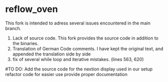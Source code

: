 # reflow_oven

This fork is intended to adress several issues encountered in the main branch.
1. Lack of source code. This fork provides the source code in addition to the binaries.
2. Translation of German Code comments. I have kept the original text, and appended the translation side by side
3. fix of several while loop and iterative mistakes.  (lines 563, 620)

#TO DO:
Add the source code for the nextion display used in our setup
refactor code for easier use
provide proper documentation
